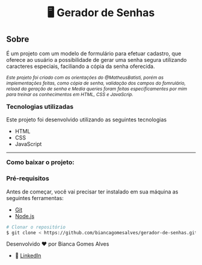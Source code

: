<h1 align="center"> 🖥️ Gerador de Senhas </h1>

##  Sobre
<p> É um projeto com um modelo de formulário para efetuar cadastro, que oferece ao usuário a possibilidade de gerar uma senha segura utilizando caracteres especiais, faciliando a cópia da senha oferecida. </p> 
<span style="font-style: italic; font-size: 12px;"> 
Este projeto foi criado com as orientações do @MatheusBatisti, porém as implementações feitas, como cópia de senha, validação dos campos do fomrulário, reload da geração de senha e Media queries foram feitas especificamentes por mim para treinar os conhecimentos em HTML, CSS e JavaScrip. </span>

<h3 style="margin-top: 15px; font-weigth: bold">Tecnologias utilizadas</h3>
Este projeto foi desenvolvido utilizando as seguintes tecnologias

- HTML
- CSS
- JavaScript
---
<h3 style="margin-top: 15px; font-weigth: bold">Como baixar o projeto:</h3>

### Pré-requisitos 

Antes de começar, você vai precisar ter instalado em sua máquina as seguintes ferramentas:
- [Git](https://git-scm.com)
- [Node.js](https://node.js.org/en/)

```bash
# Clonar o repositório
$ git clone < https://github.com/biancagomesalves/gerador-de-senhas.git >

```


Desenvolvido ❤️ por Bianca Gomes Alves 
- 🔗 [LinkedIn](https://www.linkedin.com/in/bianca-gomes-alves)

